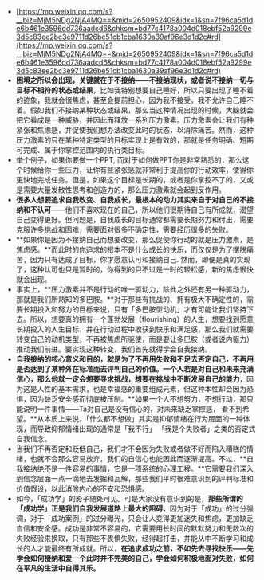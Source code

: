 - [https://mp.weixin.qq.com/s?__biz=MjM5NDg2NjA4MQ==&mid=2650952409&idx=1&sn=7f96ca5d1de6b461e3596dd736aadcd6&chksm=bd77c4178a004d018ebf52a9299e3d5c83ee2bc3e9711d26be51cb1cba1630a39af96e3d1d2c#rd](https://mp.weixin.qq.com/s?__biz=MjM5NDg2NjA4MQ==&mid=2650952409&idx=1&sn=7f96ca5d1de6b461e3596dd736aadcd6&chksm=bd77c4178a004d018ebf52a9299e3d5c83ee2bc3e9711d26be51cb1cba1630a39af96e3d1d2c#rd)
- **困境之所以会出现，关键就在于不接纳——不接纳现状，或者说不接纳一切与目标不相符的状态或结果**，比如我特别想要自己睡好，所以只要出现了睡不着的迹象，我就会很焦虑，甚至会提前担心，因为我不接受，我不允许自己睡不着。假如我们不接纳某种状态或结果，那么当这种情况出现的时候，大脑就会把它看成是一种威胁，并因此而释放一系列压力激素。压力激素会让我们有种紧张和焦虑感，并促使我们想办法改变此时的状态，以消除痛苦。然而，这种压力激素的只在某种特定类型的目标实现上是有效的，那就是任务明确、短期可完成、属于你掌控范围内的执行类目标。
- 举个例子，如果你要做一个PPT, 而对于如何做PPT你是非常熟悉的，那么这个时候给你一些压力，让你有些紧张感就非常利于提高你的行动效率，使得你更快地完成任务。但是，如果这个目标是长期的，或者是你掌控不了的，又或是需要大量发散性思考和创造力的，那么压力激素就会起到反作用。
- **很多人想要追求自我改变、自我成长，最根本的动力其实来自于对自己的不接纳和不认可**——他们不喜欢现在的自己，所以他们很期待自己有所成就，渴望自己变得更好。但问题是，自我成长的目标通常都需要长期努力和付出，需要克服许多挑战和困难，需要面对很多不确定性，需要经历很多的失败。
- **如果你是因为不接纳自己而想要改变，那么促使你行动的就是压力激素，是焦虑感。**而此时的你追求的根本不是什么成长的快乐，而仅仅是为了摆脱痛苦，因为只有达成了目标，你才愿意认可和接纳自己. 然而，即便是真的实现了，这种认可也只是暂时的，你得到的只不过是一时的轻松感，新的焦虑很快就会出现。
- 事实上，**压力激素并不是行动的唯一驱动力，除此之外还有另一种驱动力，那就是我们所熟知的多巴胺。**对于那些有挑战的、拥有极大不确定性的，需要长期投入和努力的目标来说，只有「多巴胺型动机」才有可能让我们坚持下去。所以，想要真的拥有一个蓬勃发展（flourishing）的人生，想要找到愿意长期投入的人生目标，并在行动过程中收获到快乐和满足感，那么我们就需要转变自己的动机类型，不再被焦虑所驱使，而是要让多巴胺（或者说内驱力）推动我们前进。要实现这种转变，我们首先就得学会自我接纳。
- **自我接纳的核心意义和目的，就是为了不再用失败和不足去否定自己，不再用是否达到了某种外在标准而去评判自己的价值。一个人若是对自己和未来充满信心，那么他就一定会想要寻求挑战，想要在挑战中不断发展自己的能力**，因为这是人性的基本需求，也是幸福感的重要组成元素，但这种本性却会因为恐惧，因为缺乏安全感而彻底被压制。**如果一个人不想努力，不想行动，那只能说明一件事情——Ta对自己是没有信心的，对未来缺乏掌控感， 看不到希望。**从本质上来说，「什么都不想做」其实是抑郁情绪在行为层面的一种体现，而导致抑郁情绪出现的通常是「我不行」 「我是个失败者」之类的否定式自我信念。
- 当我们不再否定和贬低自己，我们才不会因为失败或者做不好而陷入糟糕的情绪，也就不会那么容易放弃，我们的自信心也能因此而逐渐提高。不过，**自我接纳绝不是一件容易的事情，它是一项系统的心理工程。**它需要我们深入到信念层面一点一滴地去发掘和瓦解，那些我们平时很难意识到的评判标准和价值假设，以此消除内心的不安和恐惧感。
- 如今，「成功学」的影子随处可见。可是大家没有意识到的是，**那些所谓的「成功学」正是我们自我发展道路上最大的阻碍**，因为对于「成功」的过分强调，对于「成功案例」的过分曝光，只会让人变得更加迷失和焦虑，更加缺乏自信和安全感。成功是非常不容易的，它需要用长时间的默默努力和无数次的失败经验来换取，只有那些不畏惧失败，经得起打击，并能从中不断学习和成长的人才能最终有所成就。所以，**在追求成功之前，不如先去寻找快乐——先学会如何接纳和爱一个此时并不完美的自己，学会如何积极地面对失败，如何在平凡的生活中自得其乐。**
